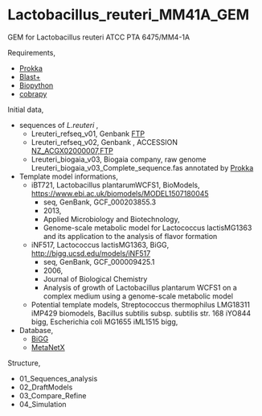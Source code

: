 # Lactobacillus_reuteri_MM41A_GEM
GEM for Lactobacillus reuteri ATCC PTA 6475/MM4-1A

Requirements,
- [Prokka](http://github.com) 
- [Blast+](https://blast.ncbi.nlm.nih.gov/Blast.cgi?CMD=Web&PAGE_TYPE=BlastDocs&DOC_TYPE=Download)
- [Biopython](https://biopython.org/)
- [cobrapy](https://opencobra.github.io/cobrapy/)

Initial data, 
- sequences of *L.reuteri* ,
    - Lreuteri_refseq_v01, Genbank [FTP](ftp://ftp.ncbi.nlm.nih.gov/genomes/archive/old_refseq/ASSEMBLY_BACTERIA/Lactobacillus_reuteri/GCF_000159475/)
    - Lreuteri_refseq_v02, Genbank , ACCESSION   [NZ_ACGX02000007,FTP](ftp://ftp.ncbi.nlm.nih.gov/genomes/all/GCF/000/159/475/GCF_000159475.2_ASM15947v2/)
    - Lreuteri_biogaia_v03, Biogaia company, raw genome Lreuteri_biogaia_v03_Complete_sequence.fas annotated by [Prokka](http://github.com) 
- Template model informations,
    - iBT721, Lactobacillus plantarumWCFS1, BioModels, https://www.ebi.ac.uk/biomodels/MODEL1507180045
        - seq, GenBank, GCF_000203855.3
        - 2013, 
        - Applied Microbiology and Biotechnology,	
        - Genome-scale metabolic model for Lactococcus lactisMG1363 and its application to the analysis of flavor formation
    - iNF517, Lactococcus lactisMG1363, BiGG, http://bigg.ucsd.edu/models/iNF517 
        - seq, GenBank, GCF_000009425.1
        - 2006, 
        - Journal of Biological Chemistry	
        - Analysis of growth of Lactobacillus plantarum WCFS1 on a complex medium using a genome-scale metabolic model
    - Potential template models,
      Streptococcus thermophilus LMG18311	iMP429	biomodels,
      Bacillus subtilis subsp. subtilis str. 168	iYO844	bigg,
      Escherichia coli MG1655	iML1515	bigg,
- Database,
    - [BiGG](http://bigg.ucsd.edu/data_access)
    - [MetaNetX](https://www.metanetx.org/mnxdoc/mnxref.html)
   
   
   
 Structure,
 
 - 01_Sequences_analysis
 - 02_DraftModels
 - 03_Compare_Refine
 - 04_Simulation
 









